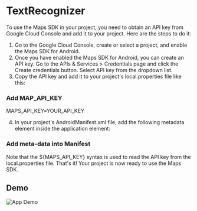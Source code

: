 # TextRecognizer

To use the Maps SDK in your project, you need to obtain an API key from Google Cloud Console and add it to your project. Here are the steps to do it:
1. Go to the Google Cloud Console, create or select a project, and enable the Maps SDK for Android. 
2. Once you have enabled the Maps SDK for Android, you can create an API key. Go to the APIs & Services > Credentials page and click the Create credentials button. Select API key from the dropdown list. 
3. Copy the API key and add it to your project's local.properties file like this:


### Add MAP_API_KEY

MAPS_API_KEY=YOUR_API_KEY

4. In your project's AndroidManifest.xml file, add the following metadata element inside the application element:

### Add meta-data into Manifest

   <meta-data
   android:name="com.google.android.geo.API_KEY"
   android:value="${MAPS_API_KEY}" />

Note that the ${MAPS_API_KEY} syntax is used to read the API key from the local.properties file.
That's it! Your project is now ready to use the Maps SDK.


## Demo

![App Demo](https://s2.gifyu.com/images/demo123.gif)


